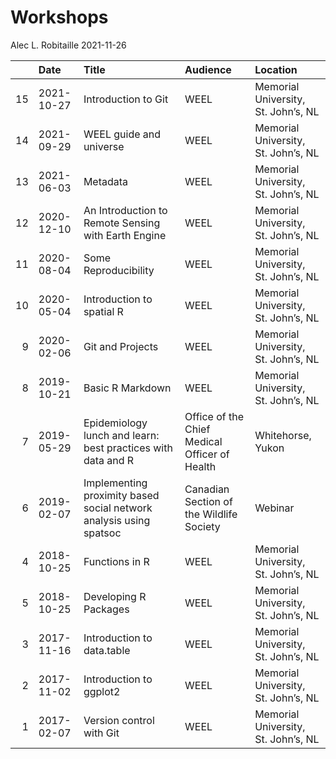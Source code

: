 Workshops
================
Alec L. Robitaille
2021-11-26

|     | Date       | Title                                                              | Audience                                      | Location                            |
|----:|:-----------|:-------------------------------------------------------------------|:----------------------------------------------|:------------------------------------|
|  15 | 2021-10-27 | Introduction to Git                                                | WEEL                                          | Memorial University, St. John’s, NL |
|  14 | 2021-09-29 | WEEL guide and universe                                            | WEEL                                          | Memorial University, St. John’s, NL |
|  13 | 2021-06-03 | Metadata                                                           | WEEL                                          | Memorial University, St. John’s, NL |
|  12 | 2020-12-10 | An Introduction to Remote Sensing with Earth Engine                | WEEL                                          | Memorial University, St. John’s, NL |
|  11 | 2020-08-04 | Some Reproducibility                                               | WEEL                                          | Memorial University, St. John’s, NL |
|  10 | 2020-05-04 | Introduction to spatial R                                          | WEEL                                          | Memorial University, St. John’s, NL |
|   9 | 2020-02-06 | Git and Projects                                                   | WEEL                                          | Memorial University, St. John’s, NL |
|   8 | 2019-10-21 | Basic R Markdown                                                   | WEEL                                          | Memorial University, St. John’s, NL |
|   7 | 2019-05-29 | Epidemiology lunch and learn: best practices with data and R       | Office of the Chief Medical Officer of Health | Whitehorse, Yukon                   |
|   6 | 2019-02-07 | Implementing proximity based social network analysis using spatsoc | Canadian Section of the Wildlife Society      | Webinar                             |
|   4 | 2018-10-25 | Functions in R                                                     | WEEL                                          | Memorial University, St. John’s, NL |
|   5 | 2018-10-25 | Developing R Packages                                              | WEEL                                          | Memorial University, St. John’s, NL |
|   3 | 2017-11-16 | Introduction to data.table                                         | WEEL                                          | Memorial University, St. John’s, NL |
|   2 | 2017-11-02 | Introduction to ggplot2                                            | WEEL                                          | Memorial University, St. John’s, NL |
|   1 | 2017-02-07 | Version control with Git                                           | WEEL                                          | Memorial University, St. John’s, NL |
